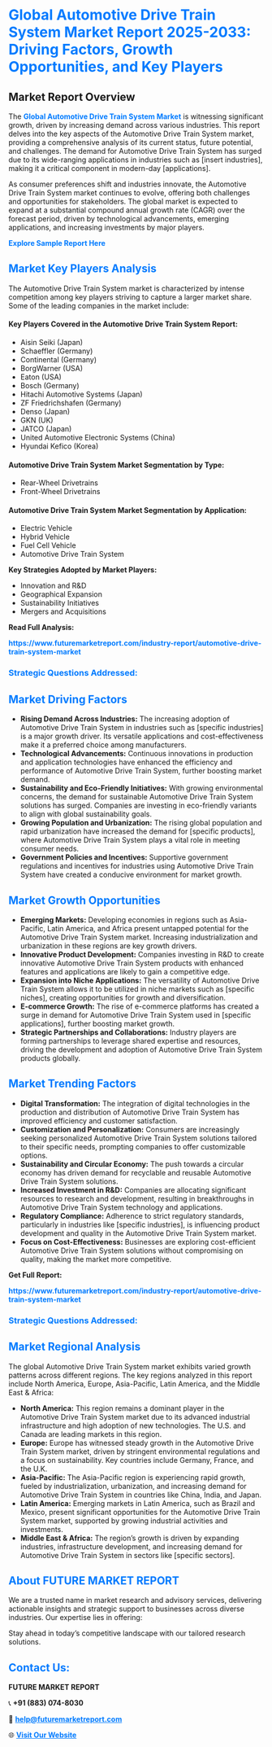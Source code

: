 <h1 style="color: #007BFF;">Global Automotive Drive Train System Market Report 2025-2033: Driving Factors, Growth Opportunities, and Key Players</h1>

<section id="overview">
<h2>Market Report Overview</h2>
<p>The <a href="https://www.futuremarketreport.com/industry-report/automotive-drive-train-system-market" style="color: #007BFF; text-decoration: none;"><strong>Global Automotive Drive Train System Market</strong></a> is witnessing significant growth, driven by increasing demand across various industries. This report delves into the key aspects of the Automotive Drive Train System market, providing a comprehensive analysis of its current status, future potential, and challenges. The demand for Automotive Drive Train System has surged due to its wide-ranging applications in industries such as [insert industries], making it a critical component in modern-day [applications].</p>
<p>As consumer preferences shift and industries innovate, the Automotive Drive Train System market continues to evolve, offering both challenges and opportunities for stakeholders. The global market is expected to expand at a substantial compound annual growth rate (CAGR) over the forecast period, driven by technological advancements, emerging applications, and increasing investments by major players.</p>
</section>

<section id="overview">
<p><a href="https://www.futuremarketreport.com/request-sample/reportId=126605" style="color: #007BFF; text-decoration: none;"><strong>Explore Sample Report Here</strong></a></p>
</section>

<section id="key-players">
<h2 style="color: #007BFF;">Market Key Players Analysis</h2>
<p>The Automotive Drive Train System market is characterized by intense competition among key players striving to capture a larger market share. Some of the leading companies in the market include:</p>
<h4>Key Players Covered in the Automotive Drive Train System Report:</h4>
<ul><li>Aisin Seiki (Japan)</li><li>Schaeffler (Germany)</li><li>Continental (Germany)</li><li>BorgWarner (USA)</li><li>Eaton (USA)</li><li>Bosch (Germany)</li><li>Hitachi Automotive Systems (Japan)</li><li>ZF Friedrichshafen (Germany)</li><li>Denso (Japan)</li><li>GKN (UK)</li><li>JATCO (Japan)</li><li>United Automotive Electronic Systems (China)</li><li>Hyundai Kefico (Korea)</li></ul>
<h4>Automotive Drive Train System Market Segmentation by Type:</h4>
<ul><li>Rear-Wheel Drivetrains</li><li>Front-Wheel Drivetrains</li></ul>

<h4>Automotive Drive Train System Market Segmentation by Application:</h4>
<ul><li>Electric Vehicle</li><li>Hybrid Vehicle</li><li>Fuel Cell Vehicle</li><li>Automotive Drive Train System</li></ul>
<p><strong>Key Strategies Adopted by Market Players:</strong></p>
<ul>
<li>Innovation and R&D</li>
<li>Geographical Expansion</li>
<li>Sustainability Initiatives</li>
<li>Mergers and Acquisitions</li>
</ul>
</section>

<section>
<p><strong>Read Full Analysis: </strong></p><a href="https://www.futuremarketreport.com/industry-report/automotive-drive-train-system-market" style="color: #007BFF; text-decoration: none;"><strong>https://www.futuremarketreport.com/industry-report/automotive-drive-train-system-market</strong></a>
<h3 style="color: #007BFF;">Strategic Questions Addressed:</h3>
</section>

<section id="driving-factors">
<h2 style="color: #007BFF;">Market Driving Factors</h2>
<ul>
<li><strong>Rising Demand Across Industries:</strong> The increasing adoption of Automotive Drive Train System in industries such as [specific industries] is a major growth driver. Its versatile applications and cost-effectiveness make it a preferred choice among manufacturers.</li>
<li><strong>Technological Advancements:</strong> Continuous innovations in production and application technologies have enhanced the efficiency and performance of Automotive Drive Train System, further boosting market demand.</li>
<li><strong>Sustainability and Eco-Friendly Initiatives:</strong> With growing environmental concerns, the demand for sustainable Automotive Drive Train System solutions has surged. Companies are investing in eco-friendly variants to align with global sustainability goals.</li>
<li><strong>Growing Population and Urbanization:</strong> The rising global population and rapid urbanization have increased the demand for [specific products], where Automotive Drive Train System plays a vital role in meeting consumer needs.</li>
<li><strong>Government Policies and Incentives:</strong> Supportive government regulations and incentives for industries using Automotive Drive Train System have created a conducive environment for market growth.</li>
</ul>
</section>

<section id="growth-opportunities">
<h2 style="color: #007BFF;">Market Growth Opportunities</h2>
<ul>
<li><strong>Emerging Markets:</strong> Developing economies in regions such as Asia-Pacific, Latin America, and Africa present untapped potential for the Automotive Drive Train System market. Increasing industrialization and urbanization in these regions are key growth drivers.</li>
<li><strong>Innovative Product Development:</strong> Companies investing in R&D to create innovative Automotive Drive Train System products with enhanced features and applications are likely to gain a competitive edge.</li>
<li><strong>Expansion into Niche Applications:</strong> The versatility of Automotive Drive Train System allows it to be utilized in niche markets such as [specific niches], creating opportunities for growth and diversification.</li>
<li><strong>E-commerce Growth:</strong> The rise of e-commerce platforms has created a surge in demand for Automotive Drive Train System used in [specific applications], further boosting market growth.</li>
<li><strong>Strategic Partnerships and Collaborations:</strong> Industry players are forming partnerships to leverage shared expertise and resources, driving the development and adoption of Automotive Drive Train System products globally.</li>
</ul>
</section>

<section id="trending-factors">
<h2 style="color: #007BFF;">Market Trending Factors</h2>
<ul>
<li><strong>Digital Transformation:</strong> The integration of digital technologies in the production and distribution of Automotive Drive Train System has improved efficiency and customer satisfaction.</li>
<li><strong>Customization and Personalization:</strong> Consumers are increasingly seeking personalized Automotive Drive Train System solutions tailored to their specific needs, prompting companies to offer customizable options.</li>
<li><strong>Sustainability and Circular Economy:</strong> The push towards a circular economy has driven demand for recyclable and reusable Automotive Drive Train System solutions.</li>
<li><strong>Increased Investment in R&D:</strong> Companies are allocating significant resources to research and development, resulting in breakthroughs in Automotive Drive Train System technology and applications.</li>
<li><strong>Regulatory Compliance:</strong> Adherence to strict regulatory standards, particularly in industries like [specific industries], is influencing product development and quality in the Automotive Drive Train System market.</li>
<li><strong>Focus on Cost-Effectiveness:</strong> Businesses are exploring cost-efficient Automotive Drive Train System solutions without compromising on quality, making the market more competitive.</li>
</ul>
</section>

<section>
<p><strong>Get Full Report: </strong></p><a href="https://www.futuremarketreport.com/industry-report/automotive-drive-train-system-market" style="color: #007BFF; text-decoration: none;"><strong>https://www.futuremarketreport.com/industry-report/automotive-drive-train-system-market</strong></a>
<h3 style="color: #007BFF;">Strategic Questions Addressed:</h3>
</section>


<section id="regional-analysis">
<h2 style="color: #007BFF;">Market Regional Analysis</h2>
<p>The global Automotive Drive Train System market exhibits varied growth patterns across different regions. The key regions analyzed in this report include North America, Europe, Asia-Pacific, Latin America, and the Middle East & Africa:</p>
<ul>
<li><strong>North America:</strong> This region remains a dominant player in the Automotive Drive Train System market due to its advanced industrial infrastructure and high adoption of new technologies. The U.S. and Canada are leading markets in this region.</li>
<li><strong>Europe:</strong> Europe has witnessed steady growth in the Automotive Drive Train System market, driven by stringent environmental regulations and a focus on sustainability. Key countries include Germany, France, and the U.K.</li>
<li><strong>Asia-Pacific:</strong> The Asia-Pacific region is experiencing rapid growth, fueled by industrialization, urbanization, and increasing demand for Automotive Drive Train System in countries like China, India, and Japan.</li>
<li><strong>Latin America:</strong> Emerging markets in Latin America, such as Brazil and Mexico, present significant opportunities for the Automotive Drive Train System market, supported by growing industrial activities and investments.</li>
<li><strong>Middle East & Africa:</strong> The region’s growth is driven by expanding industries, infrastructure development, and increasing demand for Automotive Drive Train System in sectors like [specific sectors].</li>
</ul>
</section>

<footer>
<h2 style="color: #007BFF;">About FUTURE MARKET REPORT</h2>
<p>We are a trusted name in market research and advisory services, delivering actionable insights and strategic support to businesses across diverse industries. Our expertise lies in offering:</p>

<p>Stay ahead in today’s competitive landscape with our tailored research solutions.</p>

<h2 style="color: #007BFF;">Contact Us:</h2>
<p><strong>FUTURE MARKET REPORT</strong></p>
<p>📞 <strong>+91 (883) 074-8030</strong></p>
<p>📧 <strong><a href="mailto:help@futuremarketreport.com" style="color: #007BFF;">help@futuremarketreport.com</a></strong></p>
<p>🌐 <strong><a href="https://www.futuremarketreport.com/" style="color: #007BFF;">Visit Our Website</a></strong></p>
</footer>